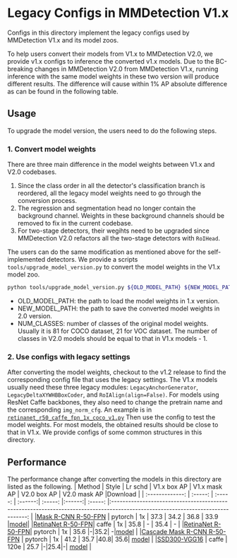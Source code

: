 # Legacy Configs in MMDetection V1.x

Configs in this directory implement the legacy configs used by MMDetection V1.x and its model zoos.

To help users convert their models from V1.x to MMDetection V2.0, we provide v1.x configs to inference the converted v1.x models.
Due to the BC-breaking changes in MMDetection V2.0 from MMDetection V1.x, running inference with the same model weights in these two version will produce different results. The difference will cause within 1% AP absolute difference as can be found in the following table.

## Usage

To upgrade the model version, the users need to do the following steps.

### 1. Convert model weights
There are three main difference in the model weights between V1.x and V2.0 codebases.

1. Since the class order in all the detector's classification branch is reordered, all the legacy model weights need to go through the conversion process.
2. The regression and segmentation head no longer contain the background channel. Weights in these background channels should be removed to fix in the current codebase.
3. For two-stage detectors, their wegihts need to be upgraded since MMDetection V2.0 refactors all the two-stage detectors with `RoIHead`.

The users can do the same modification as mentioned above for the self-implemented
detectors. We provide a scripts `tools/upgrade_model_version.py` to convert the model weights in the V1.x model zoo.

```bash
python tools/upgrade_model_version.py ${OLD_MODEL_PATH} ${NEW_MODEL_PATH} --num-classes ${NUM_CLASSES}

```
- OLD_MODEL_PATH: the path to load the model weights in 1.x version.
- NEW_MODEL_PATH: the path to save the converted model weights in 2.0 version.
- NUM_CLASSES: number of classes of the original model weights. Usually it is 81 for COCO dataset, 21 for VOC dataset.
The number of classes in V2.0 models should be equal to that in V1.x models - 1.

### 2. Use configs with legacy settings

After converting the model weights, checkout to the v1.2 release to find the corresponding config file that uses the legacy settings.
The V1.x models usually need these three legacy modules: `LegacyAnchorGenerator`, `LegacyDeltaXYWHBBoxCoder`, and `RoIAlign(align=False)`.
For models using ResNet Caffe backbones, they also need to change the pretrain name and the corresponding `img_norm_cfg`.
An example is in [`retinanet_r50_caffe_fpn_1x_coco_v1.py`](retinanet_r50_caffe_fpn_1x_coco_v1.py)
Then use the config to test the model weights. For most models, the obtained results should be close to that in V1.x.
We provide configs of some common structures in this directory.

## Performance

The performance change after converting the models in this directory are listed as the following.
|    Method    |  Style  | Lr schd | V1.x box AP | V1.x mask AP | V2.0 box AP | V2.0 mask AP |Download |
| :-------------: | :-----: | :-----: | :------:| :-----: |:------:| :-----: |:------------------------------------------------------------------------------------------------------------------------------: |
|[Mask R-CNN R-50-FPN](./mask_rcnn_r50_fpn_1x_coco_v1.py)     | pytorch |   1x    |  37.3  |  34.2   | 36.8 | 33.9 |[model](https://s3.ap-northeast-2.amazonaws.com/open-mmlab/mmdetection/models/mask_rcnn_r50_fpn_1x_20181010-069fa190.pth)|
|[RetinaNet R-50-FPN](./retinanet_r50_caffe_fpn_1x_coco_v1.py)|  caffe  |   1x    |  35.8  | - | 35.4 | - |
|[RetinaNet R-50-FPN](./retinanet_r50_fpn_1x_coco_v1.py)| pytorch |   1x |  35.6 |-|35.2|   -|[model](https://s3.ap-northeast-2.amazonaws.com/open-mmlab/mmdetection/models/retinanet_r50_fpn_1x_20181125-7b0c2548.pth)     |
|[Cascade Mask R-CNN R-50-FPN](./cascade_mask_rcnn_r50_fpn_1x_coco_v1.py)     | pytorch |   1x    |  41.2  |  35.7   |40.8| 35.6|     [model](https://s3.ap-northeast-2.amazonaws.com/open-mmlab/mmdetection/models/cascade_mask_rcnn_r50_fpn_1x_20181123-88b170c9.pth)     |
|[SSD300-VGG16](./ssd300_coco_v1.py)  | caffe |  120e   | 25.7  |-|25.4|-| [model](https://s3.ap-northeast-2.amazonaws.com/open-mmlab/mmdetection/models/ssd300_coco_vgg16_caffe_120e_20181221-84d7110b.pth) |
